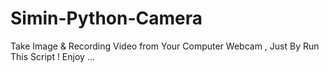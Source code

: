 # Simin-Python-Camera
Take Image &amp; Recording Video from Your Computer Webcam , Just By Run This Script ! Enjoy ...

